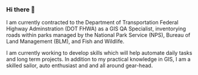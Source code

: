 ### Hi there 👋

I am currently contracted to the Department of Transportation Federal Highway Adminstration (DOT FHWA) as a GIS QA Specialist, inventorying roads within parks managed by the National Park Service (NPS), Bureau of Land Management (BLM), and Fish and Wildlife.

I am currently working to develop skills which will help automate daily tasks and long term projects. In addition to my practical knowledge in GIS, I am a skilled sailor, auto enthusiast and and all around gear-head. 


 
